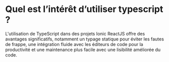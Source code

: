 # Quel est l’intérêt d’utiliser typescript ?
L'utilisation de TypeScript dans des projets Ionic ReactJS offre des avantages significatifs, notamment un typage statique pour éviter les fautes de frappe, une intégration fluide avec les éditeurs de code pour la productivité et une maintenance plus facile avec une lisibilité améliorée du code.
